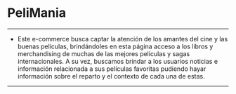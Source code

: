 # PeliMania
___

+ Este e-commerce busca captar la atención de los amantes del cine y las buenas películas, brindándoles en esta página acceso a los libros y merchandising de muchas de las mejores películas y sagas internacionales. A su vez, buscamos brindar a los usuarios noticias e información relacionada a sus películas favoritas pudiendo hayar información sobre el reparto y el contexto de cada una de estas.
___


